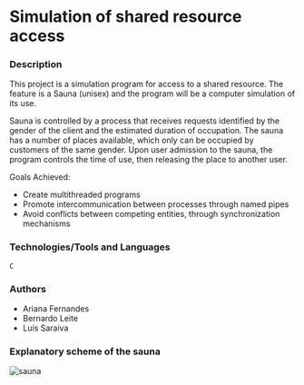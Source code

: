 # Simulation of shared resource access

### Description

This project is a simulation program for access to a shared resource. The feature is a Sauna (unisex) and the program will be a computer simulation of its use.

Sauna is controlled by a process that receives requests identified by the gender of the client and the estimated duration of occupation. The sauna has a number of places available, which only can be occupied by customers of the same gender. Upon user admission to the sauna, the program controls the time of use, then releasing the place to another user.

Goals Achieved:
* Create multithreaded programs
* Promote intercommunication between processes through named pipes
* Avoid conflicts between competing entities, through synchronization mechanisms

### Technologies/Tools and Languages

```
C
```

### Authors

* Ariana Fernandes
* Bernardo Leite 
* Luís Saraiva


### Explanatory scheme of the sauna

![sauna](https://user-images.githubusercontent.com/22004638/51805330-f213c780-2263-11e9-82a6-faaa366255e0.PNG)

